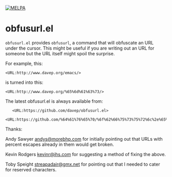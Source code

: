[![MELPA](https://melpa.org/packages/obfusurl-badge.svg)](https://melpa.org/#/obfusurl)

# obfusurl.el

`obfusurl.el` provides `obfusurl`, a command that will obfuscate an URL
under the cursor. This might be useful if you are writing out an URL for
someone but the URL itself might spoil the surprise.

For example, this:

`<URL:http://www.davep.org/emacs/>`

is turned into this:

`<URL:http://www.davep.org/%65%6d%61%63%73/>`

The latest obfusurl.el is always available from:

```
   <URL:https://github.com/davep/obfusurl.el>
   <URL:https://github.com/%64%61%76%65%70/%6f%62%66%75%73%75%72%6c%2e%65%6c>
```

Thanks:

Andy Sawyer <andys@morebhp.com> for initially pointing out that URLs with
percent escapes already in them would get broken.

Kevin Rodgers <kevinr@ihs.com> for suggesting a method of fixing the above.

Toby Speight <streapadair@gmx.net> for pointing out that I needed to cater
for reserved characters.
